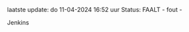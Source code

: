 laatste update: 
do 11-04-2024 16:52   uur 
Status: FAALT - fout - 
<div class="service R">Jenkins</div>